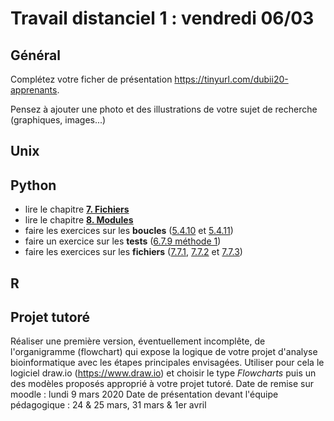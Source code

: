 # Travail distanciel 1 : vendredi 06/03

## Général

Complétez votre ficher de présentation <https://tinyurl.com/dubii20-apprenants>.

Pensez à ajouter une photo et des illustrations de votre sujet de recherche (graphiques, images...)


## Unix 

## Python

* lire le chapitre **[7. Fichiers](https://python.sdv.univ-paris-diderot.fr/07_fichiers/)**
* lire le chapitre **[8. Modules](https://python.sdv.univ-paris-diderot.fr/08_modules/)**
* faire les exercices sur les **boucles** ([5.4.10](https://python.sdv.univ-paris-diderot.fr/05_boucles_comparaisons/#5410-pyramide) et [5.4.11](https://python.sdv.univ-paris-diderot.fr/05_boucles_comparaisons/#5411-parcours-de-matrice))
* faire un exercice sur les **tests** ([6.7.9 méthode 1](https://python.sdv.univ-paris-diderot.fr/06_tests/#methode-1-peu-optimale-mais-assez-intuitive))
* faire les exercices sur les **fichiers** ([7.7.1](https://python.sdv.univ-paris-diderot.fr/07_fichiers/#771-moyenne-des-notes), [7.7.2](https://python.sdv.univ-paris-diderot.fr/07_fichiers/#772-admis-ou-recale) et [7.7.3](https://python.sdv.univ-paris-diderot.fr/07_fichiers/#773-spirale-exercice))

## R

## Projet tutoré

Réaliser une première version, éventuellement incomplête, de l'organigramme (flowchart) qui expose la logique de votre projet d'analyse bioinformatique avec les étapes principales envisagées.
Utiliser pour cela le logiciel draw.io (https://www.draw.io) et choisir le type *Flowcharts* puis un des modèles proposés approprié à votre projet tutoré.
Date de remise sur moodle : lundi 9 mars 2020 
Date de présentation devant l'équipe pédagogique : 24 & 25 mars, 31 mars & 1er avril
